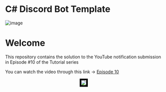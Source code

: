 # C# Discord Bot Template

![image](https://media.discordapp.net/attachments/1020110665161113610/1084826383907291167/READMETHUMB.jpg?width=1310&height=360)

# Welcome
This repository contains the solution to the YouTube notification submission in Episode #10 of the Tutorial series

You can watch the video through this link -> [Episode 10](https://www.youtube.com/watch?v=D5NrN7fy3no)

<p align="center">
    <img src="https://media.discordapp.net/attachments/1020110665161113610/1131730343687356426/image.png" style="border:5px solid black" />
</p>
